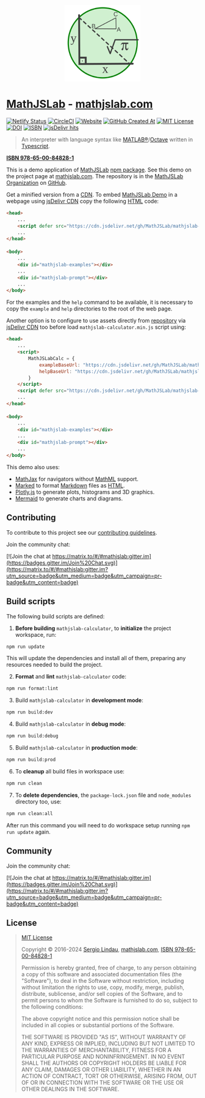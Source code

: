 <p align="center">
    <a href="https://mathjslab.com/" target="_blank" rel="noopener"><img src="images/mathjslab-logo.svg" alt="logo" width="200" height="200" /></a>
</p>

# [MathJSLab](https://mathjslab.com/) - [mathjslab.com](https://mathjslab.com/)

[![Netlify Status](https://api.netlify.com/api/v1/badges/b5d64f05-80e8-4cc6-b428-923447f43621/deploy-status)](https://app.netlify.com/sites/mathjslab/deploys)
[![CircleCI](https://dl.circleci.com/status-badge/img/gh/MathJSLab/mathjslab-calculator/tree/main.svg?style=svg)](https://dl.circleci.com/status-badge/redirect/gh/MathJSLab/mathjslab-calculator/tree/main)
[![Website](https://img.shields.io/website?url=https%3A%2F%2Fmathjslab.com%2F)](https://mathjslab.com/)
[![GitHub Created At](https://img.shields.io/github/created-at/MathJSLab/mathjslab-calculator)](https://github.com/MathJSLab/mathjslab-calculator)
[![MIT License](https://img.shields.io/badge/License-MIT-brightgreen.svg)](https://github.com/MathJSLab/mathjslab-calculator/blob/main/LICENSE)
[![DOI](https://zenodo.org/badge/DOI/10.5281/zenodo.8396263.svg)](https://doi.org/10.5281/zenodo.8396263)
[![ISBN](https://img.shields.io/badge/ISBN-978--65--00--84828--1-green?style=flat&link=https://grp.isbn-international.org/search/piid_solr?keys=978-65-00-84828-1)](https://grp.isbn-international.org/search/piid_solr?keys=978-65-00-84828-1)
[![jsDelivr hits](https://data.jsdelivr.com/v1/package/gh/MathJSLab/mathjslab-calculator/badge)](https://cdn.jsdelivr.net/gh/MathJSLab/mathjslab-calculator/)

> An interpreter with language syntax like [MATLAB&reg;](https://www.mathworks.com/)/[Octave](https://www.gnu.org/software/octave/) written in [Typescript](https://www.typescriptlang.org/).

**[ISBN 978-65-00-84828-1](https://grp.isbn-international.org/search/piid_solr?keys=978-65-00-84828-1)**

This is a demo application of [MathJSLab](https://www.npmjs.com/package/mathjslab) [npm package](https://en.wikipedia.org/wiki/Npm). See this demo on the project page at [mathjslab.com](https://mathjslab.com/). The repository is in the
[MathJSLab Organization](https://github.com/MathJSLab) on
[GitHub](https://github.com/).

Get a minified version from a [CDN](https://en.wikipedia.org/wiki/Content_delivery_network).
To embed [MathJSLab Demo](https://github.com/MathJSLab/mathjslab-calculator) in a webpage using [jsDelivr CDN](https://www.jsdelivr.com/package/gh/MathJSLab/mathjslab-calculator)
copy the following [HTML](https://developer.mozilla.org/en-US/docs/Web/HTML) code:

```html
<head>
    ...
    <script defer src="https://cdn.jsdelivr.net/gh/MathJSLab/mathjslab-calculator/mathjslab-calculator.min.js"></script>
    ...
</head>

<body>
    ...
    <div id="mathjslab-examples"></div>
    ...
    <div id="mathjslab-prompt"></div>
    ...
</body>
```

For the examples and the `help` command to be available, it is necessary to
copy the `example` and `help` directories to the root of the web page.

Another option is to configure to use assets directly from
[repository](https://github.com/MathJSLab/mathjslab-calculator) via
[jsDelivr CDN](https://www.jsdelivr.com/) too before load `mathjslab-calculator.min.js`
script using:

```html
<head>
    ...
    <script>
        MathJSLabCalc = {
            exampleBaseUrl: "https://cdn.jsdelivr.net/gh/MathJSLab/mathjslab-calculator/",
            helpBaseUrl: "https://cdn.jsdelivr.net/gh/MathJSLab/mathjslab-calculator/",
        }
    </script>
    <script defer src="https://cdn.jsdelivr.net/gh/MathJSLab/mathjslab-calculator/mathjslab-calculator.min.js"></script>
    ...
</head>

<body>
    ...
    <div id="mathjslab-examples"></div>
    ...
    <div id="mathjslab-prompt"></div>
    ...
</body>
```

This demo also uses:

* [MathJax](https://www.mathjax.org/) for navigators without [MathML](https://www.w3.org/Math/) support.
* [Marked](https://www.npmjs.com/package/marked) to format [Markdown](https://www.markdownguide.org/) files as [HTML](https://developer.mozilla.org/en-US/docs/Web/HTML).
* [Plotly.js](https://plotly.com/javascript/) to generate plots, histograms and 3D graphics.
* [Mermaid](https://mermaid.js.org/) to generate charts and diagrams.

## Contributing

To contribute to this project see our
[contributing guidelines](https://github.com/MathJSLab/mathjslab-calculator/blob/main/CONTRIBUTING.md).

Join the community chat:

[![Join the chat at https://matrix.to/#/#mathjslab:gitter.im](https://badges.gitter.im/Join%20Chat.svg)](https://matrix.to/#/#mathjslab:gitter.im?utm_source=badge&utm_medium=badge&utm_campaign=pr-badge&utm_content=badge)

## Build scripts

The following build scripts are defined:

1. **Before building** `mathjslab-calculator`, to **initialize** the project workspace, run:
```bash
npm run update
```
This will update the dependencies and install all of them, preparing any
resources needed to build the project.

2. **Format** and **lint** `mathjslab-calculator` code:
```bash
npm run format:lint
```

3. Build `mathjslab-calculator` in **development mode**:
```bash
npm run build:dev
```

4. Build `mathjslab-calculator` in **debug mode**:
```bash
npm run build:debug
```

5. Build `mathjslab-calculator` in **production mode**:
```bash
npm run build:prod
```

6. To **cleanup** all build files in workspace use:
```bash
npm run clean
```

7. To **delete dependencies**, the `package-lock.json` file and `node_modules`
directory too, use:
```bash
npm run clean:all
```
After run this command you will need to do workspace setup running
`npm run update` again.

## Community

Join the community chat:

[![Join the chat at https://matrix.to/#/#mathjslab:gitter.im](https://badges.gitter.im/Join%20Chat.svg)](https://matrix.to/#/#mathjslab:gitter.im?utm_source=badge&utm_medium=badge&utm_campaign=pr-badge&utm_content=badge)

## License

>[MIT License](https://opensource.org/license/mit)
>
>Copyright &copy; 2016-2024 [Sergio Lindau](mailto:sergiolindau@gmail.com), [mathjslab.com](https://mathjslab.com/), [ISBN 978-65-00-84828-1](https://grp.isbn-international.org/search/piid_solr?keys=978-65-00-84828-1)
>
>Permission is hereby granted, free of charge, to any person obtaining a copy
>of this software and associated documentation files (the "Software"), to deal
>in the Software without restriction, including without limitation the rights
>to use, copy, modify, merge, publish, distribute, sublicense, and/or sell
>copies of the Software, and to permit persons to whom the Software is
>furnished to do so, subject to the following conditions:
>
>The above copyright notice and this permission notice shall be included in all
>copies or substantial portions of the Software.
>
>THE SOFTWARE IS PROVIDED "AS IS", WITHOUT WARRANTY OF ANY KIND, EXPRESS OR
>IMPLIED, INCLUDING BUT NOT LIMITED TO THE WARRANTIES OF MERCHANTABILITY,
>FITNESS FOR A PARTICULAR PURPOSE AND NONINFRINGEMENT. IN NO EVENT SHALL THE
>AUTHORS OR COPYRIGHT HOLDERS BE LIABLE FOR ANY CLAIM, DAMAGES OR OTHER
>LIABILITY, WHETHER IN AN ACTION OF CONTRACT, TORT OR OTHERWISE, ARISING FROM,
>OUT OF OR IN CONNECTION WITH THE SOFTWARE OR THE USE OR OTHER DEALINGS IN THE
>SOFTWARE.
